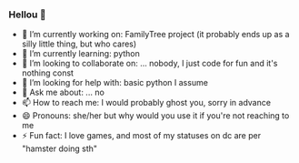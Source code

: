 ### Hellou 👋

- 🔭 I’m currently working on: FamilyTree project (it probably ends up as a silly little thing, but who cares)
- 🌱 I’m currently learning: python
- 👯 I’m looking to collaborate on: ... nobody, I just code for fun and it's nothing const
- 🤔 I’m looking for help with: basic python I assume
- 💬 Ask me about: ... no
- 📫 How to reach me: I would probably ghost you, sorry in advance
- 😄 Pronouns: she/her but why would you use it if you're not reaching to me
- ⚡ Fun fact: I love games, and most of my statuses on dc are per "hamster doing sth"
